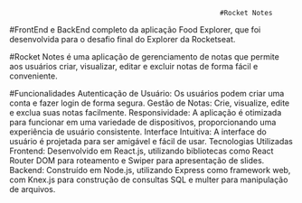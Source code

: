                                                         #Rocket Notes
                                                        
#FrontEnd e BackEnd completo da aplicação Food Explorer, que foi desenvolvida para o desafio final do Explorer da Rocketseat.


#Rocket Notes é uma aplicação de gerenciamento de notas que permite aos usuários criar, visualizar, editar e excluir notas de forma fácil e conveniente.

#Funcionalidades
Autenticação de Usuário: Os usuários podem criar uma conta e fazer login de forma segura.
Gestão de Notas: Crie, visualize, edite e exclua suas notas facilmente.
Responsividade: A aplicação é otimizada para funcionar em uma variedade de dispositivos, proporcionando uma experiência de usuário consistente.
Interface Intuitiva: A interface do usuário é projetada para ser amigável e fácil de usar.
Tecnologias Utilizadas
Frontend: Desenvolvido em React.js, utilizando bibliotecas como React Router DOM para roteamento e Swiper para apresentação de slides.
Backend: Construído em Node.js, utilizando Express como framework web, com Knex.js para construção de consultas SQL e multer para manipulação de arquivos.
